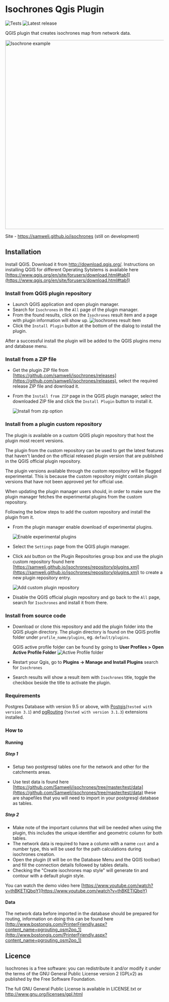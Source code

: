 Isochrones Qgis Plugin
=======

![Tests](https://github.com/samweli/isochrones/actions/workflows/test.yaml/badge.svg)
![Latest release](https://img.shields.io/github/v/release/samweli/isochrones)


QGIS plugin that creates isochrones map from network data.

<img src="resources/img/examples/isochrone.png" width="800" height="600" alt="Isochrone example" />

Site - https://samweli.github.io/isochrones (still on development)

## Installation

Install QGIS. Download it from http://download.qgis.org/. Instructions on installing QGIS for 
different Operating Sytstems is available here 
[https://www.qgis.org/en/site/forusers/download.html#tab1](https://www.qgis.org/en/site/forusers/download.html#tab1)

### Install from QGIS plugin repository

- Launch QGIS application and open plugin manager.
- Search for `Isochrones` in the `All` page of the plugin manager.
- From the found results, click on the `Isochrones` result item and a page with plugin information will show up.
     ![Isochrones result item](resources/img/examples/isochrones_plugin_result.png)
- Click the `Install Plugin` button at the bottom of the dialog to install the plugin.

After a successful install the plugin will be added to the QGIS plugins menu and database menu.

### Install from a ZIP file
- Get the plugin ZIP file from [https://github.com/samweli/isochrones/releases](https://github.com/samweli/isochrones/releases), 
  select the required release ZIP file and download it. 
- From the `Install from ZIP` page in the QGIS plugin manager, 
  select the downloaded ZIP file and click the `Install Plugin` button to install it.

    ![Install from zip option](resources/img/examples/install_from_zip.png)

### Install from a plugin custom repository

The plugin is available on a custom QGIS plugin repository that host the plugin most recent versions. 

The plugin from the custom repository can be used to get the latest features that haven't landed on the official released plugin version that 
are published in the QGIS official plugin repository.

The plugin versions available through the custom repository will be flagged experimental. 
This is because the custom repository might contain plugin versions that have not been approved yet for official use.

When updating the plugin manager users should, in order to make sure the plugin manager fetches the experimental plugins 
from the custom repository.

Following the below steps to add the custom repository and install the plugin from it.

- From the plugin manager enable download of experimental plugins.

  ![Enable experimental plugins](resources/img/examples/enable_experimental_plugins.png)
- Select the `Settings` page from the QGIS plugin manager.
- Click `Add` button on the Plugin Repositories group box and use the plugin custom repository found
  here [https://samweli.github.io/isochrones/repository/plugins.xml](https://samweli.github.io/isochrones/repository/plugins.xml) 
  to create a new plugin repository entry.
  
  ![Add custom plugin repository](resources/img/examples/add_custom_repository.png)
- Disable the QGIS official plugin repository and go back to the `All` page, search for `Isochrones` and install it from there.

### Install from source code

- Download or clone this repository and add the plugin folder into the QGIS plugin directory.
The plugin directory is found on the QGIS profile folder under `profile_name/plugins`,
 eg. `default/plugins`.
 
  QGIS active profile folder can be found by going to **User Profiles > Open Active Profile Folder**
    ![Active Profile folder](resources/img/examples/active_user_folder.png)

- Restart your Qgis, go to **Plugins -> Manage and Install Plugins** search for `Isochrones` 
- Search results will show a result item with `Isochrones` title, toggle the checkbox beside the title to 
  activate the plugin.

### Requirements

Postgres Database with version 9.5 or above, 
with [Postgis](https://postgis.net)(`tested with version 3.1`) and 
[pgRouting](https://pgrouting.org) (`tested with version 3.1.3`)
extensions installed.


### How to

#### Running

##### Step 1
- Setup two postgresql tables one for the network and other for the catchments areas.

- Use test data is found here
  [https://github.com/Samweli/isochrones/tree/master/test/data](https://github.com/Samweli/isochrones/tree/master/test/data)
  these are shapefiles that you will need to import in your postgresql database as tables.


##### Step 2

- Make note of the important columns that will be needed when using the plugin, 
  this includes the unique identifier and geometric column for both tables.
- The network data is required to have a column with a name `cost` and a number type, this will be used 
  for the path calculations during isochrones creation.
- Open the plugin (it will be on the Database Menu and the QGIS toolbar) and fill the connection details followed by tables details. 
- Checking the "Create isochrones map style" will generate tin and contour with a default plugin style.


You can watch the demo video here [https://www.youtube.com/watch?v=thBKETlQbqY](https://www.youtube.com/watch?v=thBKETlQbqY)

#### Data

The network data before imported in the database should be prepared for routing, information on doing this can be found 
here [http://www.bostongis.com/PrinterFriendly.aspx?content_name=pgrouting_osm2po_1](http://www.bostongis.com/PrinterFriendly.aspx?content_name=pgrouting_osm2po_1) 

## Licence

Isochrones is a free software: you can redistribute it and/or modify it under the terms of the GNU General Public License version 2 (GPLv2) as published by the Free Software Foundation.

The full GNU General Public License is available in LICENSE.txt or http://www.gnu.org/licenses/gpl.html


